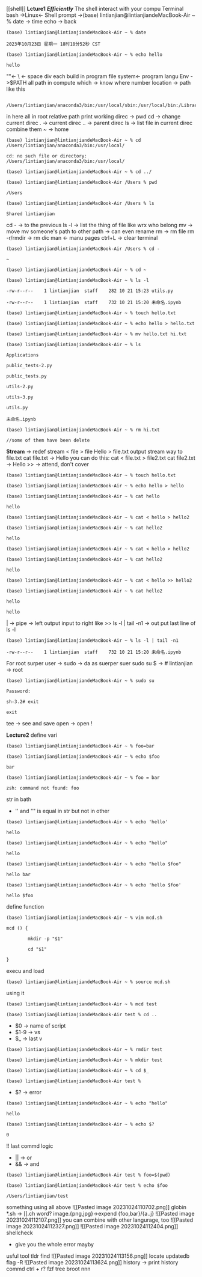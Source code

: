 [[shell]]
**Lcture1**
_**Efficiently**_
The shell
interact with your compu
Terminal
bash
->Linux<-
Shell prompt
->(base) lintianjian@lintianjiandeMacBook-Air ~ %
date -> time
echo -> back
```
(base) lintianjian@lintianjiandeMacBook-Air ~ % date

2023年10月23日 星期一 18时18分52秒 CST

(base) lintianjian@lintianjiandeMacBook-Air ~ % echo hello

hello
```
""<-
\ <-
space div each
build in program
file system<-
program langu
Env
->$PATH
all path in compute
which -> know where
number location -> path
like this 
```(base) lintianjian@lintianjiandeMacBook-Air ~ % echo $PATH

/Users/lintianjian/anaconda3/bin:/usr/local/sbin:/usr/local/bin:/Library/Frameworks/Python.framework/Versions/3.11/bin:/usr/local/bin:/System/Cryptexes/App/usr/bin:/usr/bin:/bin:/usr/sbin:/sbin:/var/run/com.apple.security.cryptexd/codex.system/bootstrap/usr/local/bin:/var/run/com.apple.security.cryptexd/codex.system/bootstrap/usr/bin:/var/run/com.apple.security.cryptexd/codex.system/bootstrap/usr/appleinternal/bin:/Library/Apple/usr/bin
```
in here all in root
relative path
print working direc -> pwd
cd -> change current direc
. -> current direc
.. -> parent direc
ls -> list file in current direc
combine them
~ -> home
```
(base) lintianjian@lintianjiandeMacBook-Air ~ % cd /Users/lintianjian/anaconda3/bin:/usr/local/

cd: no such file or directory: /Users/lintianjian/anaconda3/bin:/usr/local/

(base) lintianjian@lintianjiandeMacBook-Air ~ % cd ../

(base) lintianjian@lintianjiandeMacBook-Air /Users % pwd

/Users

(base) lintianjian@lintianjiandeMacBook-Air /Users % ls

Shared lintianjian
```
cd - -> to the previous
 ls -l -> list the thing of file like wrx who belong
 mv -> move
 mv someone's path to other path -> can even rename
 rm -> rm file
 rm -r/rmdir -> rm dic
 man <- manu pages
 ctrl+L -> clear terminal
 ```
 (base) lintianjian@lintianjiandeMacBook-Air /Users % cd -

~

(base) lintianjian@lintianjiandeMacBook-Air ~ % cd ~

(base) lintianjian@lintianjiandeMacBook-Air ~ % ls -l

-rw-r--r--    1 lintianjian  staff    282 10 21 15:23 utils.py

-rw-r--r--    1 lintianjian  staff    732 10 21 15:20 未命名.ipynb

(base) lintianjian@lintianjiandeMacBook-Air ~ % touch hello.txt

(base) lintianjian@lintianjiandeMacBook-Air ~ % echo hello > hello.txt

(base) lintianjian@lintianjiandeMacBook-Air ~ % mv hello.txt hi.txt

(base) lintianjian@lintianjiandeMacBook-Air ~ % ls

Applications

public_tests-2.py

public_tests.py

utils-2.py

utils-3.py

utils.py

未命名.ipynb

(base) lintianjian@lintianjiandeMacBook-Air ~ % rm hi.txt

//some of them have been delete
 ```
 **Stream**
 -> redef stream
 < file > file
 Hello > file.txt output stream way to file.txt
 cat file.txt -> Hello
 you can do this:
 	cat < file.txt > file2.txt
	cat file2.txt -> Hello
\>> -> attend, don't cover
```
(base) lintianjian@lintianjiandeMacBook-Air ~ % touch hello.txt

(base) lintianjian@lintianjiandeMacBook-Air ~ % echo hello > hello

(base) lintianjian@lintianjiandeMacBook-Air ~ % cat hello

hello

(base) lintianjian@lintianjiandeMacBook-Air ~ % cat < hello > hello2

(base) lintianjian@lintianjiandeMacBook-Air ~ % cat hello2

hello

(base) lintianjian@lintianjiandeMacBook-Air ~ % cat < hello > hello2

(base) lintianjian@lintianjiandeMacBook-Air ~ % cat hello2

hello

(base) lintianjian@lintianjiandeMacBook-Air ~ % cat < hello >> hello2

(base) lintianjian@lintianjiandeMacBook-Air ~ % cat hello2

hello

hello
```
| -> pipe -> left output input to right
like >> ls -l | tail -n1 -> out put last line of ls -l
```
(base) lintianjian@lintianjiandeMacBook-Air ~ % ls -l | tail -n1

-rw-r--r--    1 lintianjian  staff    732 10 21 15:20 未命名.ipynb
```
For root
surper user
-> sudo -> da as suerper suer
sudo su
$ -> #
lintianjian -> root
```
(base) lintianjian@lintianjiandeMacBook-Air ~ % sudo su

Password:

sh-3.2# exit

exit
```
tee -> see and save
open -> open !

**Lecture2**
define vari
```
(base) lintianjian@lintianjiandeMacBook-Air ~ % foo=bar

(base) lintianjian@lintianjiandeMacBook-Air ~ % echo $foo

bar

(base) lintianjian@lintianjiandeMacBook-Air ~ % foo = bar

zsh: command not found: foo
```
str in bath
- '' and "" is equal in str but not in other
```
(base) lintianjian@lintianjiandeMacBook-Air ~ % echo 'hello'

hello

(base) lintianjian@lintianjiandeMacBook-Air ~ % echo "hello"

hello

(base) lintianjian@lintianjiandeMacBook-Air ~ % echo "hello $foo"

hello bar

(base) lintianjian@lintianjiandeMacBook-Air ~ % echo 'hello $foo'

hello $foo
```
define function
```
(base) lintianjian@lintianjiandeMacBook-Air ~ % vim mcd.sh
```
```
mcd () {

        mkdir -p "$1"

        cd "$1"

}
```
execu and load
```
(base) lintianjian@lintianjiandeMacBook-Air ~ % source mcd.sh
```
using it
```
(base) lintianjian@lintianjiandeMacBook-Air ~ % mcd test

(base) lintianjian@lintianjiandeMacBook-Air test % cd ..
```
- $0 -> name of script
- $1-9 -> vs
- $_ ->  last v
```
(base) lintianjian@lintianjiandeMacBook-Air ~ % rmdir test

(base) lintianjian@lintianjiandeMacBook-Air ~ % mkdir test

(base) lintianjian@lintianjiandeMacBook-Air ~ % cd $_

(base) lintianjian@lintianjiandeMacBook-Air test %
```
- $? -> error
```
(base) lintianjian@lintianjiandeMacBook-Air ~ % echo "hello"

hello

(base) lintianjian@lintianjiandeMacBook-Air ~ % echo $?

0
```
!! last commd
logic
- || -> or
- && -> and
```
(base) lintianjian@lintianjiandeMacBook-Air test % foo=$(pwd)

(base) lintianjian@lintianjiandeMacBook-Air test % echo $foo

/Users/lintianjian/test
```
something using all above
![[Pasted image 20231024110702.png]] 
globin
 \*.sh -> \[\].ch
 word?
 image.{png,jpg}->expend
 {foo,bar}/{a..j}
 ![[Pasted image 20231024112107.png]]
 you can combine with other langurage, too
 ![[Pasted image 20231024112327.png]]
 ![[Pasted image 20231024112404.png]]
 shellcheck
 - give you the whole error mayby
 
 usful tool
 tldr 
 find
 ![[Pasted image 20231024113156.png]]
 locate
 updatedb
 flag -R
 ![[Pasted image 20231024113624.png]]
 history -> print history commd
ctrl + r?
fzf
tree
broot
nnn